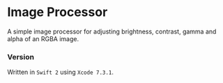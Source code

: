 # Image Processor

A simple image processor for adjusting brightness, contrast, gamma and alpha of an RGBA image.

### Version

Written in `Swift 2` using `Xcode 7.3.1`.

